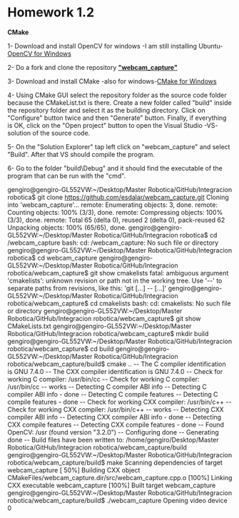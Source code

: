 # Homework 1.2 # 

**CMake**

1- Download and install OpenCV for windows -I am still installing Ubuntu- [OpenCV for Windows](https://docs.opencv.org/master/d3/d52/tutorial_windows_install.html)

2- Do a fork and clone the repository [**"webcam_capture"**](https://github.com/esdalar/webcam_capture)

3- Download and install CMake -also for windows-[CMake for Windows](https://cmake.org/cmake/help/latest/guide/tutorial/index.html)

4- Using CMake GUI select the repository folder as the source code folder because the CMakeList.txt is there.
   Create a new folder called "build" inside the repository folder and select it as the building directory.
   Click on "Configure" button twice and then "Generate" button.
   Finally, if everything is OK, click on the "Open project" button to open the Visual Studio -VS- solution of the source code.
   
5- On the "Solution Explorer" tap left click on "webcam_capture" and select "Build". After that VS should compile the program.

6- Go to the folder "build\Debug" and it should find the executable of the program that can be run with the "cmd".

gengiro@gengiro-GL552VW:~/Desktop/Master Robotica/GitHub/Integracion robotica$ git clone https://github.com/esdalar/webcam_capture.git
Cloning into 'webcam_capture'...
remote: Enumerating objects: 3, done.
remote: Counting objects: 100% (3/3), done.
remote: Compressing objects: 100% (3/3), done.
remote: Total 65 (delta 0), reused 2 (delta 0), pack-reused 62
Unpacking objects: 100% (65/65), done.
gengiro@gengiro-GL552VW:~/Desktop/Master Robotica/GitHub/Integracion robotica$ cd /webcam_capture
bash: cd: /webcam_capture: No such file or directory
gengiro@gengiro-GL552VW:~/Desktop/Master Robotica/GitHub/Integracion robotica$ cd webcam_capture
gengiro@gengiro-GL552VW:~/Desktop/Master Robotica/GitHub/Integracion robotica/webcam_capture$ git show  cmakelists
fatal: ambiguous argument 'cmakelists': unknown revision or path not in the working tree.
Use '--' to separate paths from revisions, like this:
'git <command> [<revision>...] -- [<file>...]'
gengiro@gengiro-GL552VW:~/Desktop/Master Robotica/GitHub/Integracion robotica/webcam_capture$ cd  cmakelists
bash: cd: cmakelists: No such file or directory
gengiro@gengiro-GL552VW:~/Desktop/Master Robotica/GitHub/Integracion robotica/webcam_capture$ git show CMakeLists.txt
gengiro@gengiro-GL552VW:~/Desktop/Master Robotica/GitHub/Integracion robotica/webcam_capture$ mkdir build
gengiro@gengiro-GL552VW:~/Desktop/Master Robotica/GitHub/Integracion robotica/webcam_capture$ cd build
gengiro@gengiro-GL552VW:~/Desktop/Master Robotica/GitHub/Integracion robotica/webcam_capture/build$ cmake ..
-- The C compiler identification is GNU 7.4.0
-- The CXX compiler identification is GNU 7.4.0
-- Check for working C compiler: /usr/bin/cc
-- Check for working C compiler: /usr/bin/cc -- works
-- Detecting C compiler ABI info
-- Detecting C compiler ABI info - done
-- Detecting C compile features
-- Detecting C compile features - done
-- Check for working CXX compiler: /usr/bin/c++
-- Check for working CXX compiler: /usr/bin/c++ -- works
-- Detecting CXX compiler ABI info
-- Detecting CXX compiler ABI info - done
-- Detecting CXX compile features
-- Detecting CXX compile features - done
-- Found OpenCV: /usr (found version "3.2.0") 
-- Configuring done
-- Generating done
-- Build files have been written to: /home/gengiro/Desktop/Master Robotica/GitHub/Integracion robotica/webcam_capture/build
gengiro@gengiro-GL552VW:~/Desktop/Master Robotica/GitHub/Integracion robotica/webcam_capture/build$ make
Scanning dependencies of target webcam_capture
[ 50%] Building CXX object CMakeFiles/webcam_capture.dir/src/webcam_capture.cpp.o
[100%] Linking CXX executable webcam_capture
[100%] Built target webcam_capture
gengiro@gengiro-GL552VW:~/Desktop/Master Robotica/GitHub/Integracion robotica/webcam_capture/build$ ./webcam_capture
Opening video device 0

